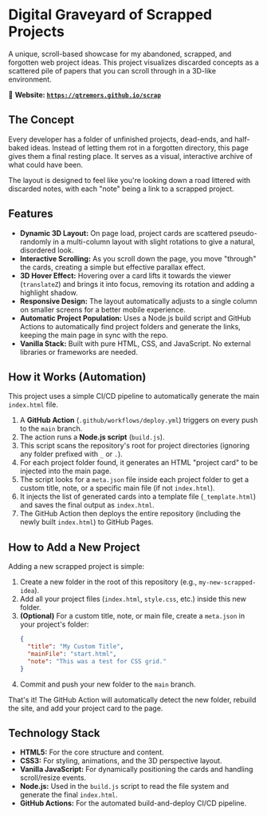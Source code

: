 # Digital Graveyard of Scrapped Projects

A unique, scroll-based showcase for my abandoned, scrapped, and forgotten web project ideas. This project visualizes discarded concepts as a scattered pile of papers that you can scroll through in a 3D-like environment.

📄 **Website: [`https://qtremors.github.io/scrap`]((https://qtremors.github.io/scrap))**

## The Concept

Every developer has a folder of unfinished projects, dead-ends, and half-baked ideas. Instead of letting them rot in a forgotten directory, this page gives them a final resting place. It serves as a visual, interactive archive of what could have been.

The layout is designed to feel like you're looking down a road littered with discarded notes, with each "note" being a link to a scrapped project.

## Features

  - **Dynamic 3D Layout:** On page load, project cards are scattered pseudo-randomly in a multi-column layout with slight rotations to give a natural, disordered look.
  - **Interactive Scrolling:** As you scroll down the page, you move "through" the cards, creating a simple but effective parallax effect.
  - **3D Hover Effect:** Hovering over a card lifts it towards the viewer (`translateZ`) and brings it into focus, removing its rotation and adding a highlight shadow.
  - **Responsive Design:** The layout automatically adjusts to a single column on smaller screens for a better mobile experience.
  - **Automatic Project Population:** Uses a Node.js build script and GitHub Actions to automatically find project folders and generate the links, keeping the main page in sync with the repo.
  - **Vanilla Stack:** Built with pure HTML, CSS, and JavaScript. No external libraries or frameworks are needed.

## How it Works (Automation)

This project uses a simple CI/CD pipeline to automatically generate the main `index.html` file.

1.  A **GitHub Action** (`.github/workflows/deploy.yml`) triggers on every push to the `main` branch.
2.  The action runs a **Node.js script** (`build.js`).
3.  This script scans the repository's root for project directories (ignoring any folder prefixed with `_` or `.`).
4.  For each project folder found, it generates an HTML "project card" to be injected into the main page.
5.  The script looks for a `meta.json` file inside each project folder to get a custom title, note, or a specific main file (if not `index.html`).
6.  It injects the list of generated cards into a template file (`_template.html`) and saves the final output as `index.html`.
7.  The GitHub Action then deploys the entire repository (including the newly built `index.html`) to GitHub Pages.

## How to Add a New Project

Adding a new scrapped project is simple:

1.  Create a new folder in the root of this repository (e.g., `my-new-scrapped-idea`).
2.  Add all your project files (`index.html`, `style.css`, etc.) inside this new folder.
3.  **(Optional)** For a custom title, note, or main file, create a `meta.json` in your project's folder:
    ```json
    {
      "title": "My Custom Title",
      "mainFile": "start.html",
      "note": "This was a test for CSS grid."
    }
    ```
4.  Commit and push your new folder to the `main` branch.

That's it\! The GitHub Action will automatically detect the new folder, rebuild the site, and add your project card to the page.

## Technology Stack

  - **HTML5:** For the core structure and content.
  - **CSS3:** For styling, animations, and the 3D perspective layout.
  - **Vanilla JavaScript:** For dynamically positioning the cards and handling scroll/resize events.
  - **Node.js:** Used in the `build.js` script to read the file system and generate the final `index.html`.
  - **GitHub Actions:** For the automated build-and-deploy CI/CD pipeline.